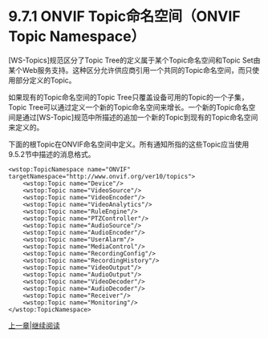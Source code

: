 # 9.7.1 ONVIF Topic命名空间（ONVIF Topic Namespace）

[WS-Topics]规范区分了Topic Tree的定义属于某个Topic命名空间和Topic Set由某个Web服务支持。这种区分允许供应商引用一个共同的Topic命名空间，而只使用部分定义的Topic。

如果现有的Topic命名空间的Topic Tree只覆盖设备可用的Topic的一个子集，Topic Tree可以通过定义一个新的Topic命名空间来增长。一个新的Topic命名空间是通过[WS-Topic]规范中所描述的追加一个新的Topic到现有的Topic命名空间来定义的。

下面的根Topic在ONVIF命名空间中定义。所有通知所指的这些Topic应当使用9.5.2节中描述的消息格式。

```
<wstop:TopicNamespace name="ONVIF" targetNamespace="http://www.onvif.org/ver10/topics">
	<wstop:Topic name="Device"/>
	<wstop:Topic name="VideoSource"/>
	<wstop:Topic name="VideoEncoder"/>
	<wstop:Topic name="VideoAnalytics"/>
	<wstop:Topic name="RuleEngine"/>
	<wstop:Topic name="PTZController"/>
	<wstop:Topic name="AudioSource"/>
	<wstop:Topic name="AudioEncoder"/>
	<wstop:Topic name="UserAlarm"/>
	<wstop:Topic name="MediaControl"/>
	<wstop:Topic name="RecordingConfig"/>
	<wstop:Topic name="RecordingHistory"/>
	<wstop:Topic name="VideoOutput"/>
	<wstop:Topic name="AudioOutput"/>
	<wstop:Topic name="VideoDecoder"/>
	<wstop:Topic name="AudioDecoder"/>
	<wstop:Topic name="Receiver"/>
	<wstop:Topic name="Monitoring"/>
</wstop:TopicNamespace> 
```

[上一章](09.07.md)|[继续阅读](09.07.02.md)